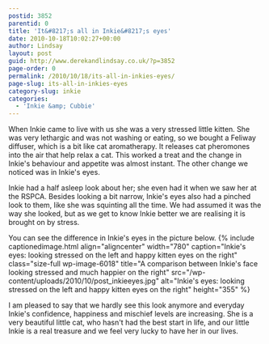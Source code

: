```yaml
---
postid: 3852
parentid: 0
title: 'It&#8217;s all in Inkie&#8217;s eyes'
date: 2010-10-18T10:02:27+00:00
author: Lindsay
layout: post
guid: http://www.derekandlindsay.co.uk/?p=3852
page-order: 0
permalink: /2010/10/18/its-all-in-inkies-eyes/
page-slug: its-all-in-inkies-eyes
category-slug: inkie
categories:
  - 'Inkie &amp; Cubbie'
---
```

When Inkie came to live with us she was a very stressed little kitten. She was very lethargic and was not washing or eating, so we bought a Feliway diffuser, which is a bit like cat aromatherapy. It releases cat pheromones into the air that help relax a cat. This worked a treat and the change in Inkie's behaviour and appetite was almost instant. The other change we noticed was in Inkie's eyes.

Inkie had a half asleep look about her; she even had it when we saw her at the RSPCA. Besides looking a bit narrow, Inkie's eyes also had a pinched look to them, like she was squinting all the time. We had assumed it was the way she looked, but as we get to know Inkie better we are realising it is brought on by stress.

You can see the difference in Inkie's eyes in the picture below. {% include captionedimage.html align="aligncenter" width="780" caption="Inkie's eyes: looking stressed on the left and happy kitten eyes on the right" class="size-full wp-image-6018" title="A comparison between Inkie's face looking stressed and much happier on the right" src="/wp-content/uploads/2010/10/post_inkieeyes.jpg" alt="Inkie's eyes: looking stressed on the left and happy kitten eyes on the right" height="355" %} 

I am pleased to say that we hardly see this look anymore and everyday Inkie's confidence, happiness and mischief levels are increasing. She is a very beautiful little cat, who hasn't had the best start in life, and our little Inkie is a real treasure and we feel very lucky to have her in our lives.